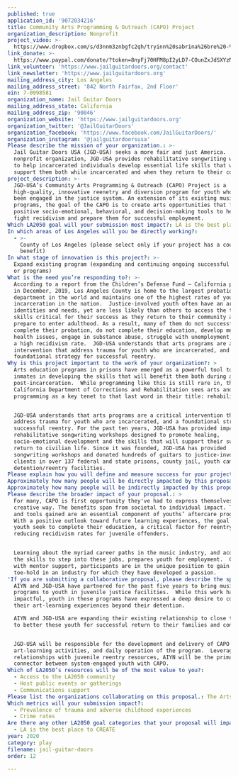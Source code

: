 ```yaml
---
published: true
application_id: '9072034216'
title: Community Arts Programming & Outreach (CAPO) Project
organization_description: Nonprofit
project_video: >-
  https://www.dropbox.com/s/d3nnm3znbgfc2qh/tryinn%20sabrina%26bre%20-%20LP%3DQP.mp3?dl=0
link_donate: >-
  https://www.paypal.com/donate/?token=8nyFj70HFM8pI2yLD7-COunZxJdSXYzNyX1iRJY12VpPlGrpehIPNB-5LNt5-ZgbgRBMYm&country.x=US&locale.x=US
link_volunteer: 'https://www.jailguitardoors.org/contact'
link_newsletter: 'https://www.jailguitardoors.org'
mailing_address_city: Los Angeles
mailing_address_street: '842 North Fairfax, 2nd Floor'
ein: 7-0998581
organization_name: Jail Guitar Doors
mailing_address_state: California
mailing_address_zip: '90046'
organization_website: 'https://www.jailguitardoors.org'
organization_twitter: '@JailGuitarDoors'
organization_facebook: 'https://www.facebook.com/JailGuitarDoors/'
organization_instagram: '@jailguitardoorsusa'
Please describe the mission of your organization.: >-
  Jail Guitar Doors USA (JGD-USA) seeks a more fair and just America.  A
  nonprofit organization, JGD-USA provides rehabilitative songwriting workshops
  to help incarcerated individuals develop essential life skills that will
  support them both while incarcerated and when they return to their community. 
project_description: >-
  JGD-USA’s Community Arts Programming & Outreach (CAPO) Project is a
  high-quality, innovative reenetry and diversion program for youth who have
  been engaged in the justice system. An extension of its existing music
  programs, the goal of the CAPO is to create arts opportunities that foster the
  positive socio-emotional, behavioral, and decision-making tools to help youth
  fight recidivism and prepare them for successful employment.
Which LA2050 goal will your submission most impact?: LA is the best place to PLAY
In which areas of Los Angeles will you be directly working?:
  - >-
    County of Los Angeles (please select only if your project has a countywide
    benefit)
In what stage of innovation is this project?: >-
  Expand existing program (expanding and continuing ongoing successful projects
  or programs)
What is the need you’re responding to?: >-
  According to a report from the Children’s Defense Fund – California published
  in December, 2019, Los Angeles County is home to the largest probation
  department in the world and maintains one of the highest rates of youth
  incarceration in the nation.  Justice-involved youth often have an array of
  identities and needs, yet are less likely than others to access the tools and
  skills critical for their success as they return to their community and
  prepare to enter adulthood. As a result, many of them do not successfully
  complete their probation, do not complete their education, develop mental
  health issues, engage in substance abuse, struggle with unemployment, and have
  a high recidivism rate.  JGD-USA understands that arts programs are a critical
  intervention that address trauma for youth who are incarcerated, and a
  foundational strategy for successful reentry.
Why is this project important to the work of your organization?: >
  Arts education programs in prisons have emerged as a powerful tool to support
  inmates in developing the skills that will benefit them both during and
  post-incarceration.  While programming like this is still rare in, the
  California Department of Corrections and Rehabilitation sees arts and cultural
  programming as a key tenet to that last word in their title: rehabilitation. 


  JGD-USA understands that arts programs are a critical intervention that
  address trauma for youth who are incarcerated, and a foundational strategy for
  successful reentry. For the past ten years, JGD-USA has provided impactful,
  rehabilitative songwriting workshops designed to promote healing,
  socio-emotional development and the skills that will support their successful
  return to civilian life. Since it was founded, JGD-USA has provided
  songwriting workshops and donated hundreds of guitars to justice-involved
  clients in over 137 federal and state prisons, county jail, youth camps and
  detention/reentry facilities.
Please explain how you will define and measure success for your project.: "Success factors for CAPO include:\n*\tIndividual Impact – including but not limited to self-esteem, self-confidence, critical thinking, feelings of safety and interest in completing their education \n*\tReduced Recidivism – percentage of youth who do not return to juvenile hall and/or complete probation during the program period\n*\tPreparation for employment – percentage of youth who are interested in, and secure, a creative economy career\n\nJDG-USA’s current evaluation tools include participant journals, individual writing and group exercises, pre- and post satisfaction/knowledge survey evaluations and facilitator notes.  Information from all of these sources are part of the review of participant progress and discussion of their goals. The sophistication and depth of assessment criteria grows in tandem with the growth of the participant and participants are expected to extend the assessment of their own work to include a holistic examination of their creative process. In becoming independent thinkers, they develop the ability to reflect on their own work, and the work of others, in a collaborative and as part of an interdependent whole, using the skills of communication and critical thinking. \n\nAdditionally, JGD-USA surveys its partners and appropriate stakeholders, in order to query any behavioral changes they might take note of in the participants, which covers areas such as violence, communication abilities and attitude issues.\n"
Approximately how many people will be directly impacted by this proposal?: '100'
Approximately how many people will be indirectly impacted by this proposal?: '10000'
Please describe the broader impact of your proposal.: >
  For many, CAPO is first opportunity they've had to express themselves in a
  creative way. The benefits span from societal to individual impact. The skills
  and tools gained are an essential component of youths’ aftercare program. 
  With a positive outlook toward future learning experiences, the goal is that
  youth seek to complete their education, a critical factor for reentry and
  reducing recidivism rates for juvenile offenders.


  Learning about the myriad career paths in the music industry, and acquiring
  the skills to step into these jobs, prepares youth for employment.  Coupled
  with mentor support, participants are in the unique position to gain a
  toe-hold in an industry for which they have developed a passion.
'If you are submitting a collaborative proposal, please describe the specific role of partner organizations in the project.': >
  AIYN and JGD-USA have partnered for the past five years to bring music
  programs to youth in juvenile justice facilities.  While this work has been
  impactful, youth in these programs have expressed a deep desire to continue
  their art-learning experiences beyond their detention. 

  AIYN and JGD-USA are expanding their existing relationship to close these gaps
  to better these youth for successful return to their families and communities.


  JGD-USA will be responsible for the development and delivery of CAPO
  art-learning activities, and daily operation of the program.  Leveraging its
  relationships with juvenile reentry resources, AIYN will be the primary
  connector between system-engaged youth with CAPO.
Which of LA2050’s resources will be of the most value to you?:
  - Access to the LA2050 community
  - Host public events or gatherings
  - Communications support
Please list the organizations collaborating on this proposal.: The Arts for Incarcerated Youth Network
Which metrics will your submission impact?:
  - Prevalence of trauma and adverse childhood experiences
  - Crime rates
Are there any other LA2050 goal categories that your proposal will impact?:
  - LA is the best place to CREATE
year: 2020
category: play
filename: jail-guitar-doors
order: 12

---
```

